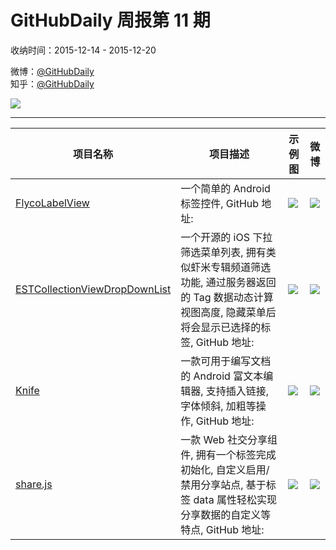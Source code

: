 # GitHubDaily 周报第 11 期

收纳时间：2015-12-14 - 2015-12-20

微博：[@GitHubDaily](https://weibo.com/GitHubDaily)    
知乎：[@GitHubDaily](https://www.zhihu.com/people/githubdaily)

![](https://raw.githubusercontent.com/GitHubDaily/GitHubDaily/master/assets/weixin.png)

---

项目名称 | 项目描述 | 示例图 | 微博
--- | --- | --- | ---
[FlycoLabelView](status.github_url) | 一个简单的 Android 标签控件, GitHub 地址: | ![](http://ww3.sinaimg.cn/large/006fiYtfgw1ez42p1awnij30u01hc13e.jpg) | [![](https://raw.githubusercontent.com/GitHubDaily/GitHubDaily/master/assets/sina_logo.png)](https://weibo.com/5722964389/D91cWBfML)
[ESTCollectionViewDropDownList](status.github_url) | 一个开源的 iOS 下拉筛选菜单列表, 拥有类似虾米专辑频道筛选功能, 通过服务器返回的 Tag 数据动态计算视图高度, 隐藏菜单后将会显示已选择的标签, GitHub 地址: | ![](http://ww1.sinaimg.cn/large/006fiYtfjw1eyzg7m8yv5g30ku112kjs.gif) | [![](https://raw.githubusercontent.com/GitHubDaily/GitHubDaily/master/assets/sina_logo.png)](https://weibo.com/5722964389/D8DFk4FPG)
[Knife](status.github_url) | 一款可用于编写文档的 Android 富文本编辑器, 支持插入链接, 字体倾斜, 加粗等操作, GitHub 地址: | ![](http://ww3.sinaimg.cn/large/006fiYtfjw1eyzgcpti44g30dc0ca1kx.gif) | [![](https://raw.githubusercontent.com/GitHubDaily/GitHubDaily/master/assets/sina_logo.png)](https://weibo.com/5722964389/D8uePeh1W)
[share.js](status.github_url) | 一款 Web 社交分享组件, 拥有一个标签完成初始化, 自定义启用/禁用分享站点, 基于标签 data 属性轻松实现分享数据的自定义等特点, GitHub 地址: | ![](http://ww4.sinaimg.cn/large/006fiYtfjw1eyycbsikp4j31d403ogmn.jpg) | [![](https://raw.githubusercontent.com/GitHubDaily/GitHubDaily/master/assets/sina_logo.png)](https://weibo.com/5722964389/D8kPy1m9u)
